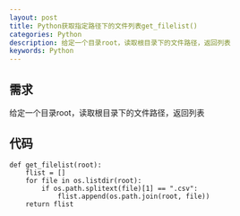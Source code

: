 ```yaml
---
layout: post
title: Python获取指定路径下的文件列表get_filelist()
categories: Python
description: 给定一个目录root，读取根目录下的文件路径，返回列表
keywords: Python
---
```


## 需求

给定一个目录root，读取根目录下的文件路径，返回列表

## 代码
```
def get_filelist(root):
    flist = []
    for file in os.listdir(root):
        if os.path.splitext(file)[1] == ".csv":
            flist.append(os.path.join(root, file))
    return flist
```